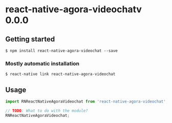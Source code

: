 
# react-native-agora-videochatv 0.0.0
## Getting started

`$ npm install react-native-agora-videochat --save`

### Mostly automatic installation

`$ react-native link react-native-agora-videochat`

## Usage
```javascript
import RNReactNativeAgoraVideochat from 'react-native-agora-videochat';

// TODO: What to do with the module?
RNReactNativeAgoraVideochat;
```
  